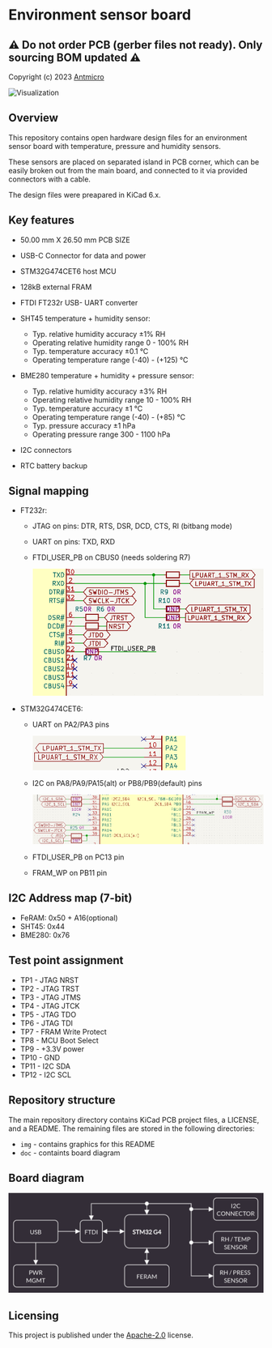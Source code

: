 # Environment sensor board

## :warning: Do not order PCB (gerber files not ready). Only sourcing BOM updated :warning:

Copyright (c) 2023 [Antmicro](https://www.antmicro.com)

![Visualization](img/nuc-compute-cluster-environment-sensor_top_cycles_iso_black.png)

## Overview

This repository contains open hardware design files for an environment sensor board with temperature, pressure and humidity sensors. 

These sensors are placed on separated island in PCB corner, which can be easily broken out from the main board, and connected to it via provided connectors with a cable.

The design files were preapared in KiCad 6.x.

## Key features

* 50.00 mm X 26.50 mm PCB SIZE

* USB-C Connector for data and power

* STM32G474CET6 host MCU

* 128kB external FRAM 

* FTDI FT232r USB- UART converter

* SHT45 temperature + humidity sensor:
	* Typ. relative humidity accuracy ±1% RH
	* Operating relative humidity range 0 - 100% RH
	* Typ. temperature accuracy ±0.1 °C
	* Operating temperature range (-40) - (+125) °C
	
* BME280 temperature + humidity + pressure sensor:
	* Typ. relative humidity accuracy ±3% RH
	* Operating relative humidity range 10 - 100% RH
	* Typ. temperature accuracy ±1 °C
	* Operating temperature range (-40) - (+85) °C
	* Typ. pressure accuracy ±1 hPa
	* Operating pressure range 300 - 1100 hPa
	
* I2C connectors

* RTC battery backup

## Signal mapping

* FT232r:
	* JTAG on pins: DTR, RTS, DSR, DCD, CTS, RI (bitbang mode)
	
	* UART on pins: TXD, RXD

	* FTDI_USER_PB on CBUS0 (needs soldering R7)

		![Visualization](img/sch-ft232-interfaces.png)

* STM32G474CET6:
	* UART on PA2/PA3 pins
		
		![Visualization](img/sch-stm-interfaces-uart.png)
		
	* I2C on PA8/PA9/PA15(alt) or PB8/PB9(default) pins
		
		![Visualization](img/sch-stm-interfaces-i2c.png)
	
	
	* FTDI_USER_PB on PC13 pin
	
	* FRAM_WP on PB11 pin

## I2C Address map (7-bit)
* FeRAM: 0x50 + A16(optional)
* SHT45: 0x44
* BME280: 0x76

## Test point assignment
* TP1 - JTAG NRST
* TP2 - JTAG TRST
* TP3 - JTAG JTMS
* TP4 - JTAG JTCK
* TP5 - JTAG TDO
* TP6 - JTAG TDI
* TP7 - FRAM Write Protect
* TP8 - MCU Boot Select
* TP9 - +3.3V power
* TP10 - GND
* TP11 - I2C SDA
* TP12 - I2C SCL 

## Repository structure

The main repository directory contains KiCad PCB project files, a LICENSE, and a README.
The remaining files are stored in the following directories:

* `img` - contains graphics for this README
* `doc` - containts board diagram

## Board diagram

![Diagram](doc/nuc-compute-cluster-environment-sensor-diagram.png)


## Licensing

This project is published under the [Apache-2.0](LICENSE) license.
